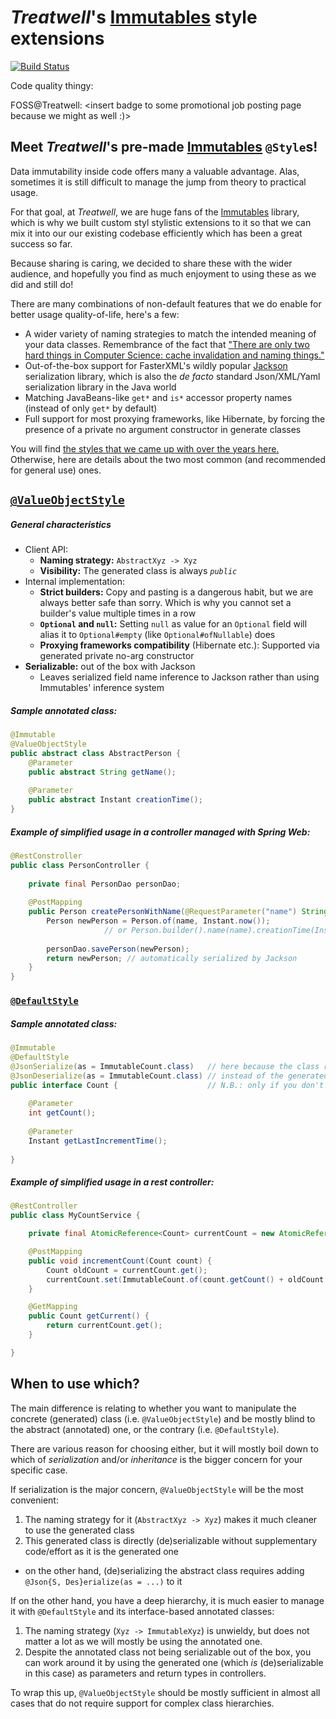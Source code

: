 # _Treatwell_'s [Immutables](https://immutables.github.io/) style extensions

[![Build Status](http://jenkins.twtools.io/job/Open-source/job/Immutables%20Styles%20-%20OSS/6/badge/icon)](http://jenkins.twtools.io/job/Open-source/job/Immutables%20Styles%20-%20OSS/6/)

Code quality thingy: <insert badge>

FOSS@Treatwell: <insert badge to some promotional job posting page because we might as well :)>

## Meet _Treatwell_'s pre-made [Immutables](https://immutables.github.io/) `@Style`s!

Data immutability inside code offers many a valuable advantage. Alas, sometimes it is still difficult to manage the jump from
theory to practical usage.

For that goal, at _Treatwell_, we are huge fans of the [Immutables](https://immutables.github.io/) library, 
which is why we built custom styl stylistic extensions to it so that we can mix it into our our existing 
codebase efficiently which has been a great success so far.

Because sharing is caring, we decided to share these with the wider audience, and hopefully you find as much enjoyment to
using these as we did and still do!

There are many combinations of non-default features that we do enable for better usage quality-of-life, here's a few:
- A wider variety of naming strategies to match the intended meaning of your data classes. Remembrance of the fact that
["There are only two hard things in Computer Science: cache invalidation and naming things."](https://martinfowler.com/bliki/TwoHardThings.html)
- Out-of-the-box support for FasterXML's wildly popular [Jackson](https://github.com/FasterXML) serialization library, 
which is also the _de facto_ standard Json/XML/Yaml serialization library in the Java world
- Matching JavaBeans-like `get*` and `is*` accessor property names (instead of only `get*` by default)
- Full support for most proxying frameworks, like Hibernate, by forcing the presence of a private no argument 
constructor in generate classes

You will find [the styles that we came up with over the years here.](src/main/java/com/treatwell/immutables/styles)
Otherwise, here are details about the two most common (and recommended for general use) ones.

## [`@ValueObjectStyle`](src/main/java/com/treatwell/immutables/styles/ValueObjectStyle.java)

##### General characteristics
- Client API:
  - **Naming strategy:** `AbstractXyz -> Xyz`
  - **Visibility:** The generated class is always *`public`*
- Internal implementation:
  - **Strict builders:** Copy and pasting is a dangerous habit, but we are always better safe than sorry. Which is why you
  cannot set a builder's value multiple times in a row
  - **`Optional` and `null`:** Setting `null` as value for an `Optional` field will alias it to `Optional#empty`
  (like `Optional#ofNullable`) does
  - **Proxying frameworks compatibility** (Hibernate etc.): Supported via generated private no-arg constructor
- **Serializable:** out of the box with Jackson
  - Leaves serialized field name inference to Jackson rather than using Immutables' inference system

##### Sample annotated class:
```java
@Immutable
@ValueObjectStyle
public abstract class AbstractPerson {
    @Parameter
    public abstract String getName();
    
    @Parameter
    public abstract Instant creationTime();
}
```

##### Example of simplified usage in a controller managed with Spring Web:
```java
@RestConstroller
public class PersonController {
    
    private final PersonDao personDao;
    
    @PostMapping
    public Person createPersonWithName(@RequestParameter("name") String name) {
        Person newPerson = Person.of(name, Instant.now());
                     // or Person.builder().name(name).creationTime(Instant.now()).build();
        
        personDao.savePerson(newPerson);
        return newPerson; // automatically serialized by Jackson
    }
}
```

### [`@DefaultStyle`](src/main/java/com/treatwell/immutables/styles/ValueObjectStyle.java)

##### Sample annotated class:
```java
@Immutable
@DefaultStyle
@JsonSerialize(as = ImmutableCount.class)   // here because the class reference directly is the abstract one
@JsonDeserialize(as = ImmutableCount.class) // instead of the generated one, Jackson needs extra help
public interface Count {                    // N.B.: only if you don't use the generated one in method signatures instead
    
    @Parameter
    int getCount();
    
    @Parameter
    Instant getLastIncrementTime();
    
}
```

##### Example of simplified usage in a rest controller:
```java
@RestController
public class MyCountService {

    private final AtomicReference<Count> currentCount = new AtomicReference<>(ImmutableCount.of(0, LocalDateTime.now()));

    @PostMapping
    public void incrementCount(Count count) {
        Count oldCount = currentCount.get();
        currentCount.set(ImmutableCount.of(count.getCount() + oldCount.getCount(), count.getLastIncrementTime()));
    }

    @GetMapping
    public Count getCurrent() {
        return currentCount.get();
    }

}
```

## When to use which?
The main difference is relating to whether you want to manipulate the concrete (generated) class 
(i.e. `@ValueObjectStyle`) and be mostly blind to the abstract (annotated) one, or the contrary (i.e. `@DefaultStyle`).

There are various reason for choosing either, but it will mostly boil down to which of *serialization* and/or *inheritance*
is the bigger concern for your specific case.

If serialization is the major concern, `@ValueObjectStyle` will be the most convenient:
1. The naming strategy for it (`AbstractXyz -> Xyz`) makes it much cleaner to use the generated class
2. This generated class is directly (de)serializable without supplementary code/effort as it is the generated one
  - on the other hand, (de)serializing the abstract class requires adding `@Json{S, Des}erialize(as = ...)` to it

If on the other hand, you have a deep hierarchy, it is much easier to manage it with `@DefaultStyle` and its
interface-based annotated classes:
1. The naming strategy (`Xyz -> ImmutableXyz`) is unwieldy, but does not matter a lot as we will mostly be
using the annotated one.
2. Despite the annotated class not being serializable out of the box, you can work around it by using the 
generated one (which *is* (de)serializable in this case) as parameters and return types in controllers.

To wrap this up, `@ValueObjectStyle` should be mostly sufficient in almost all cases that do not require support for
complex class hierarchies.

